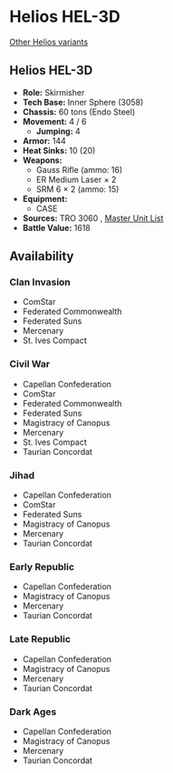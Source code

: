 # Helios HEL-3D 

[Other Helios variants](../helios.md) 

## Helios HEL-3D 

- **Role:** Skirmisher 
- **Tech Base:** Inner Sphere (3058) 
- **Chassis:** 60 tons (Endo Steel) 
- **Movement:** 4 / 6 
  - **Jumping:** 4 
- **Armor:** 144 
- **Heat Sinks:** 10 (20) 
- **Weapons:** 
  - Gauss Rifle (ammo: 16) 
  - ER Medium Laser × 2 
  - SRM 6 × 2 (ammo: 15) 
- **Equipment:** 
  - CASE 
- **Sources:** TRO 3060 , [Master Unit List](http://masterunitlist.info/Unit/Details/1464/helios-hel-3d) 
- **Battle Value:** 1618 

## Availability 

### Clan Invasion 

- ComStar 
- Federated Commonwealth 
- Federated Suns 
- Mercenary 
- St. Ives Compact 

### Civil War 

- Capellan Confederation 
- ComStar 
- Federated Commonwealth 
- Federated Suns 
- Magistracy of Canopus 
- Mercenary 
- St. Ives Compact 
- Taurian Concordat 

### Jihad 

- Capellan Confederation 
- ComStar 
- Federated Suns 
- Magistracy of Canopus 
- Mercenary 
- Taurian Concordat 

### Early Republic 

- Capellan Confederation 
- Magistracy of Canopus 
- Mercenary 
- Taurian Concordat 

### Late Republic 

- Capellan Confederation 
- Magistracy of Canopus 
- Mercenary 
- Taurian Concordat 

### Dark Ages 

- Capellan Confederation 
- Magistracy of Canopus 
- Mercenary 
- Taurian Concordat 

